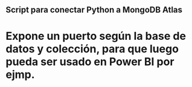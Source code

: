 ## Script para conectar Python a MongoDB Atlas
# Expone un puerto según la base de datos y colección, para que luego pueda ser usado en Power BI por ejmp.

